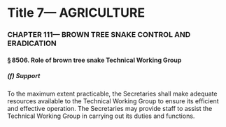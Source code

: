 
# Title 7— AGRICULTURE
### CHAPTER 111— BROWN TREE SNAKE CONTROL AND ERADICATION
#### § 8506. Role of brown tree snake Technical Working Group
##### (f) Support

To the maximum extent practicable, the Secretaries shall make adequate resources available to the Technical Working Group to ensure its efficient and effective operation. The Secretaries may provide staff to assist the Technical Working Group in carrying out its duties and functions.
